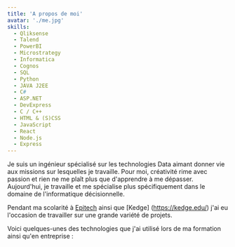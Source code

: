 ```yaml
---
title: 'A propos de moi'
avatar: './me.jpg'
skills:
  - Qliksense
  - Talend
  - PowerBI
  - Microstrategy
  - Informatica
  - Cognos
  - SQL
  - Python 
  - JAVA J2EE
  - C#
  - ASP.NET
  - DevExpress
  - C / C++
  - HTML & (S)CSS
  - JavaScript
  - React
  - Node.js
  - Express
---
```


Je suis un ingénieur spécialisé sur les technologies Data aimant donner vie aux missions sur lesquelles je travaille. Pour moi, créativité rime avec passion et rien ne me plaît plus que d'apprendre à me dépasser.
Aujourd'hui, je travaille et me spécialise plus spécifiquement dans le domaine de l'informatique décisionnelle.

Pendant ma scolarité à [Epitech](https://www.epitech.eu/fr/) ainsi que [Kedge] (https://kedge.edu/) j'ai eu l'occasion de travailler sur une grande variété de projets.


Voici quelques-unes des technologies que j'ai utilisé lors de ma formation ainsi qu'en entreprise :
